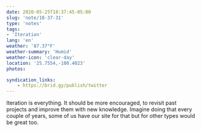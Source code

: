 ```yaml
---
date: 2020-05-25T18:37:45-05:00
slug: 'note/18-37-31'
type: 'notes'
tags:
- 'Iteration'
lang: 'en'
weather: '87.37°F'
weather-summary: 'Humid'
weather-icon: 'clear-day'
location: '25.7554,-100.4023'
photos:

syndication_links:
    - https://brid.gy/publish/twitter
---
```

Iteration is everything. It should be more encouraged, to revisit past projects and improve them with new knowledge. Imagine doing that every couple of years, some of us have our site for that but for other types would be great too. 